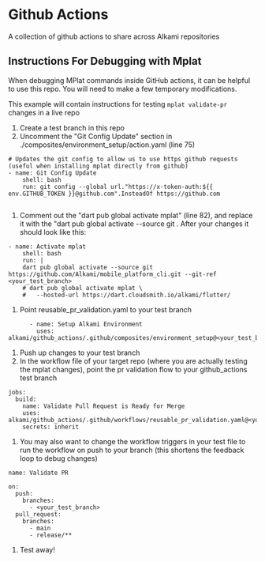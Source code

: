 # Github Actions
A collection of github actions to share across Alkami repositories

## Instructions For Debugging with Mplat

When debugging MPlat commands inside GitHub actions, it can be helpful to use this repo. You will need to make a few temporary modifications.

This example will contain instructions for testing `mplat validate-pr` changes in a live repo

1. Create a test branch in this repo 
1. Uncomment the "Git Config Update" section in ./composites/environment_setup/action.yaml (line 75)
```
# Updates the git config to allow us to use https github requests (useful when installing mplat directly from github)
- name: Git Config Update
    shell: bash
    run: git config --global url."https://x-token-auth:${{ env.GITHUB_TOKEN }}@github.com".InsteadOf https://github.com
    
```
1. Comment out the "dart pub global activate mplat" (line 82), and replace it with the "dart pub global activate --source git <ref to your mplat branch>. After your changes it should look like this:
```
- name: Activate mplat
    shell: bash
    run: |
    dart pub global activate --source git https://github.com/Alkami/mobile_platform_cli.git --git-ref <your_test_branch>
    # dart pub global activate mplat \
    #   --hosted-url https://dart.cloudsmith.io/alkami/flutter/
```
1. Point reusable_pr_validation.yaml to your test branch
```
      - name: Setup Alkami Environment 
        uses: alkami/github_actions/.github/composites/environment_setup@<your_test_branch>
```
1. Push up changes to your test branch
1. In the workflow file of your target repo (where you are actually testing the mplat changes), point the pr validation flow to your github_actions test branch
```
jobs:
  build:
    name: Validate Pull Request is Ready for Merge
    uses: alkami/github_actions/.github/workflows/reusable_pr_validation.yaml@<your_test_branch>
    secrets: inherit
```
1. You may also want to change the workflow triggers in your test file to run the workflow on push to your branch (this shortens the feedback loop to debug changes)
```
name: Validate PR

on:
  push:
    branches: 
      - <your_test_branch>
  pull_request:
    branches:
      - main
      - release/**
```
1. Test away!